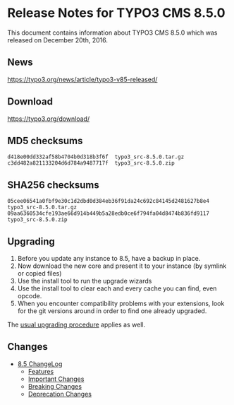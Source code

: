 Release Notes for TYPO3 CMS 8.5.0
=================================

This document contains information about TYPO3 CMS 8.5.0 which was
released on December 20th, 2016.

News
----

<https://typo3.org/news/article/typo3-v85-released/>

Download
--------

<https://typo3.org/download/>

MD5 checksums
-------------

    d418e00dd332af58b4704b0d318b3f6f  typo3_src-8.5.0.tar.gz
    c3dd482a821133204d6d784a9487717f  typo3_src-8.5.0.zip

SHA256 checksums
----------------

    05cee06541a0fbf9e30c1d2dbd0d384eb36f91da24c692c84145d2481627b8e4  typo3_src-8.5.0.tar.gz
    09aa6360534cfe193ae66d914b449b5a28edb0ce6f794fa04d8474b836fd9117  typo3_src-8.5.0.zip

Upgrading
---------

1.  Before you update any instance to 8.5, have a backup in place.
2.  Now download the new core and present it to your instance (by
    symlink or copied files)
3.  Use the install tool to run the upgrade wizards
4.  Use the install tool to clear each and every cache you can find,
    even opcode.
5.  When you encounter compatibility problems with your extensions, look
    for the git versions around in order to find one already upgraded.

The [usual upgrading
procedure](https://docs.typo3.org/typo3cms/InstallationGuide/) applies
as well.

Changes
-------

-   [8.5
    ChangeLog](https://docs.typo3.org/typo3cms/extensions/core/latest/Changelog/8.5/Index.html)
    -   [Features](https://docs.typo3.org/typo3cms/extensions/core/latest/Changelog/8.5/Index.html#features)
    -   [Important
        Changes](https://docs.typo3.org/typo3cms/extensions/core/latest/Changelog/8.5/Index.html#important)
    -   [Breaking
        Changes](https://docs.typo3.org/typo3cms/extensions/core/latest/Changelog/8.5/Index.html#breaking-changes)
    -   [Deprecation
        Changes](https://docs.typo3.org/typo3cms/extensions/core/latest/Changelog/8.5/Index.html#deprecation)


